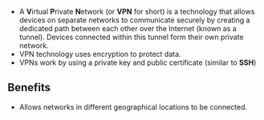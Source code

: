 - A **V**irtual **P**rivate **N**etwork (or **VPN** for short) is a technology that allows devices on separate networks to communicate securely by creating a dedicated path between each other over the Internet (known as a tunnel). Devices connected within this tunnel form their own private network.
- VPN technology uses encryption to protect data.
- VPNs work by using a private key and public certificate (similar to **SSH**)
## Benefits
- Allows networks in different geographical locations to be connected.
